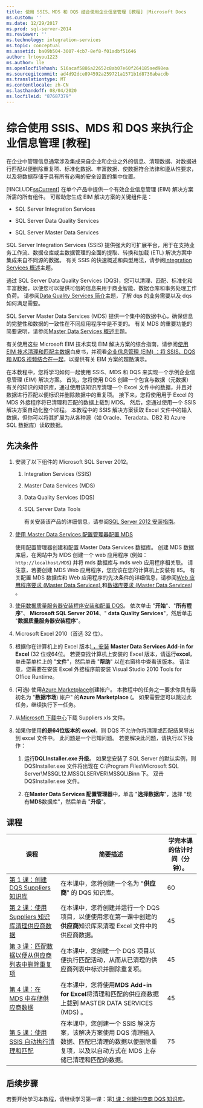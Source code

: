 ```yaml
---
title: 使用 SSIS、MDS 和 DQS 结合使用企业信息管理 [教程] |Microsoft Docs
ms.custom: ''
ms.date: 12/29/2017
ms.prod: sql-server-2014
ms.reviewer: ''
ms.technology: integration-services
ms.topic: conceptual
ms.assetid: ba09b504-3007-4cb7-8ef8-f01adbf51646
author: lrtoyou1223
ms.author: lle
ms.openlocfilehash: 516acaf5886a22652c8ab07e60f264185aed98ea
ms.sourcegitcommit: ad4d92dce894592a259721a1571b1d8736abacdb
ms.translationtype: MT
ms.contentlocale: zh-CN
ms.lasthandoff: 08/04/2020
ms.locfileid: "87687379"
---
```

# <a name="enterprise-information-management-using-ssis-mds-and-dqs-together-tutorial"></a>综合使用 SSIS、MDS 和 DQS 来执行企业信息管理 [教程]
  在企业中管理信息通常涉及集成来自企业和企业之外的信息、清理数据、对数据进行匹配以便删除重复项、标准化数据、丰富数据、使数据符合法律和遵从性要求，以及将数据存储于具有所有必需的安全设置的集中位置。  
  
 [!INCLUDE[ssCurrent](../includes/sscurrent-md.md)] 在单个产品中提供一个有效企业信息管理 (EIM) 解决方案所需的所有组件。 可帮助您生成 EIM 解决方案的关键组件是：  
  
-   SQL Server Integration Services  
  
-   SQL Server Data Quality Services  
  
-   SQL Server Master Data Services  
  
 SQL Server Integration Services (SSIS) 提供强大的可扩展平台，用于在支持业务工作流、数据仓库或主数据管理的全面的提取、转换和加载 (ETL) 解决方案中集成来自不同源的数据。 有关 SSIS 的快速概述和典型用法，请参阅[Integration Services 概述](https://msdn.microsoft.com/library/ms141263\(SQL.105\).aspx)主题。  
  
 通过 SQL Server Data Quality Services (DQS)，您可以清理、匹配、标准化和丰富数据，以便您可以提供可信的信息来用于商业智能、数据仓库和事务处理工作负荷。 请参阅[Data Quality Services 简介](https://msdn.microsoft.com/library/ff877917.aspx)主题，了解 dqs 的业务需要以及 dqs 如何满足需要。  
  
 SQL Server Master Data Services (MDS) 提供一个集中的数据中心，确保信息的完整性和数据的一致性在不同应用程序中是不变的。 有关 MDS 的重要功能的简要说明，请参阅[Master Data Services 概述](../master-data-services/master-data-services-overview-mds.md)主题。  
  
 有关使用这些 Microsoft EIM 技术实现 EIM 解决方案的综合指南，请参阅[使用 EIM 技术清理和匹配主数据](https://msdn.microsoft.com/library/hh403491.aspx)白皮书，并观看[企业信息管理 (EIM) ：将 SSIS、DQS 和 MDS 视频结合在一起](https://go.microsoft.com/fwlink/?LinkId=258672)，以提供有关 EIM 方案的超酷演示。  
  
 在本教程中，您将学习如何一起使用 SSIS、MDS 和 DQS 来实现一个示例企业信息管理 (EIM) 解决方案。 首先，您将使用 DQS 创建一个包含与数据（元数据）有关的知识的知识库，通过使用该知识库清理一个 Excel 文件中的数据，并且对数据进行匹配以便标识并删除数据中的重复项。 接下来，您将使用用于 Excel 的 MDS 外接程序将已清理和匹配的数据上载到 MDS。 然后，您通过使用一个 SSIS 解决方案自动化整个过程。 本教程中的 SSIS 解决方案读取 Excel 文件中的输入数据，但你可以将其扩展为从各种源（如 Oracle、Teradata、DB2 和 Azure SQL 数据库）读取数据。  
  
## <a name="prerequisites"></a>先决条件  
  
1.  安装了以下组件的 Microsoft SQL Server 2012。  
  
    1.  Integration Services (SSIS)  
  
    2.  Master Data Services (MDS)  
  
    3.  Data Quality Services (DQS)  
  
    4.  SQL Server Data Tools  
  
         有关安装该产品的详细信息，请参阅[SQL Server 2012 安装指南](../database-engine/install-windows/installation-for-sql-server.md)。  
  
2.  [使用 Master Data Services 配置管理器配置 MDS](https://msdn.microsoft.com/library/ee633884.aspx)  
  
     使用配置管理器创建和配置 Master Data Services 数据库。 创建 MDS 数据库后，在网站中为 MDS 创建一个 web 应用程序 (例如： `http://localhost/MDS`) 并将 mds 数据库与 mds web 应用程序相关联。 请注意，若要创建 MDS Web 应用程序，您应该在您的计算机上安装有 IIS。 有关配置 MDS 数据库和 Web 应用程序的先决条件的详细信息，请参阅[Web 应用程序要求 (Master Data Services) ](https://msdn.microsoft.com/library/ee633744.aspx)和[数据库要求 (Master Data Services](https://msdn.microsoft.com/library/ee633767.aspx)) 。  
  
3.  [使用数据质量服务器安装程序安装和配置 DQS](https://msdn.microsoft.com/library/hh231682.aspx)。 依次单击 "**开始**"、"**所有程序**"、 **Microsoft SQL Server 2014**、" **data Quality Services**"，然后单击 "**数据质量服务器安装程序**"。  
  
4.  Microsoft Excel 2010（首选 32 位）。  
  
5.  根据你在计算机上的 Excel 版本[) ，安装](https://www.microsoft.com/download/details.aspx?id=29064) **Master Data Services Add-in for Excel** (32 位或64位。 若要查找计算机上安装的 Excel 版本，请运行**excel**，单击菜单栏上的 "**文件**"，然后单击 "**帮助**" 以在右窗格中查看该版本。 请注意，您需要在安装 Excel 外接程序前安装 Visual Studio 2010 Tools for Office Runtime。  
  
6.   (可选) 使用[Azure Marketplace](https://azuremarketplace.microsoft.com/marketplace/)创建帐户。 本教程中的任务之一要求你具有最初名为 "**数据市场**) 帐户" 的**Azure Marketplace** (。 如果需要您可以跳过此任务，继续执行下一任务。  
  
7.  从[Microsoft 下载中心](https://www.microsoft.com/download/details.aspx?id=50426)下载 Suppliers.xls 文件。  
  
8.  如果你使用**的是64位版本的 excel**，则 DQS 不允许你将清理或匹配结果导出到 excel 文件中。 此问题是一个已知问题。 若要解决此问题，请执行以下操作：  
  
    1.  运行**DQLInstaller.exe 升级**。 如果您安装了 SQL Server 的默认实例，则 DQSInstaller.exe 文件将出现在 C:\Program Files\Microsoft SQL Server\MSSQL12.MSSQLSERVER\MSSQL\Binn 下。 双击 DQSInstaller.exe 文件。  
  
    2.  在**Master Data Services 配置管理器**中，单击 "**选择数据库**"，选择 "现有**MDS**数据库"，然后单击 "**升级**"。  
  
## <a name="lessons"></a>课程  
  
|课程|简要描述|学完本课的估计时间（分钟）。|  
|------------|-----------------------|------------------------------------------------|  
|[第 1 课：创建 DQS Suppliers 知识库](../../2014/tutorials/lesson-1-creating-the-suppliers-dqs-knowledge-base.md)|在本课中，您将创建一个名为 "**供应商**" 的 DQS 知识库。|60|  
|[第 2 课：使用 Suppliers 知识库清理供应商数据](../../2014/tutorials/lesson-2-cleansing-supplier-data-using-the-suppliers-knowledge-base.md)|在本课中，您将创建并运行一个 DQS 项目，以便使用您在第一课中创建的**供应商**知识库来清理 Excel 文件中的供应商数据。|45|  
|[第 3 课：匹配数据以便从供应商列表中删除重复项](../../2014/tutorials/lesson-3-matching-data-to-remove-duplicates-from-supplier-list.md)|在本课中，您创建一个 DQS 项目以便执行匹配活动，从而从已清理的供应商列表中标识并删除重复项。|45|  
|[第 4 课：在 MDS 中存储供应商数据](../../2014/tutorials/lesson-4-storing-supplier-data-in-mds.md)|在本课中，您将使用**MDS Add-in for Excel**将清理和匹配的供应商数据上载到 MASTER DATA SERVICES (MDS) 。|45|  
|[第 5 课：使用 SSIS 自动执行清理和匹配](../../2014/tutorials/lesson-5-automating-the-cleansing-and-matching-using-ssis.md)|在本课中，您创建一个 SSIS 解决方案，该解决方案使用 DQS 清理输入数据、匹配已清理的数据以便删除重复项，以及以自动方式在 MDS 上存储已清理和匹配的数据。|75|  
  
## <a name="next-steps"></a>后续步骤  
 若要开始学习本教程，请继续学习第一课：第[1 课：创建供应商 DQS 知识库](../../2014/tutorials/lesson-1-creating-the-suppliers-dqs-knowledge-base.md)。  
  
  
